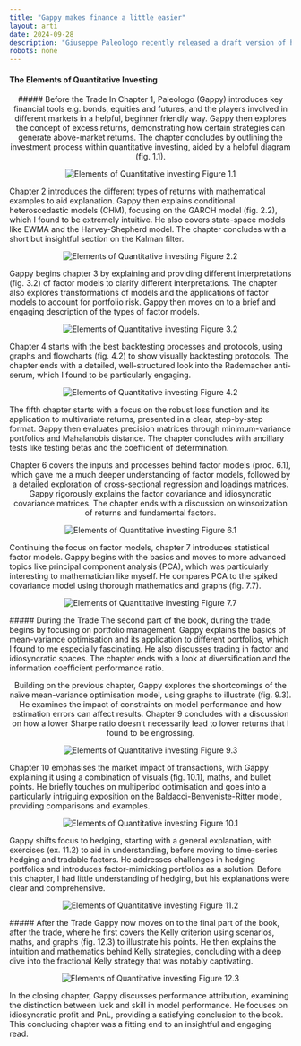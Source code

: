 ```yaml
---
title: "Gappy makes finance a little easier"
layout: arti
date: 2024-09-28
description: "Giuseppe Paleologo recently released a draft version of his forthcoming book. It's good!"
robots: none
---
```

#### The Elements of Quantitative Investing
<p align="center" /> 
##### Before the Trade
In Chapter 1, Paleologo (Gappy) introduces key financial tools e.g. bonds, equities and futures, and the players involved in different markets in a helpful, beginner friendly way. Gappy then explores the concept of excess returns, demonstrating how certain strategies can generate above-market returns. The chapter concludes by outlining the investment process within quantitative investing, aided by a helpful diagram (fig. 1.1). 
<p align="center">
<img src="/assets/EQI1.1.jpg" alt="Elements of Quantitative investing Figure 1.1">
</p>
Chapter 2 introduces the different types of returns with mathematical examples to aid explanation. Gappy then explains conditional heteroscedastic models (CHM), focusing on the GARCH model (fig. 2.2), which I found to be extremely intuitive. He also covers state-space models like EWMA and the Harvey-Shepherd model. The chapter concludes with a short but insightful section on the Kalman filter.
<p align="center">
<img src="/assets/EQI2.2.jpg" alt="Elements of Quantitative investing Figure 2.2">
</p>
Gappy begins chapter 3 by explaining and providing different interpretations (fig. 3.2) of factor models to clarify different interpretations. The chapter also explores transformations of models and the applications of factor models to account for portfolio risk. Gappy then moves on to a brief and engaging description of the types of factor models. 
<p align="center">
<img src="/assets/EQI3.2.jpg" alt="Elements of Quantitative investing Figure 3.2">
</p>
Chapter 4 starts with the best backtesting processes and protocols, using graphs and flowcharts (fig. 4.2) to show visually backtesting protocols. The chapter ends with a detailed, well-structured look into the Rademacher anti-serum, which I found to be particularly engaging.
<p align="center">
<img src="/assets/EQI4.2.jpg" alt="Elements of Quantitative investing Figure 4.2">
</p>
The fifth chapter starts with a focus on the robust loss function and its application to multivariate returns, presented in a clear, step-by-step format. Gappy then evaluates precision matrices through minimum-variance portfolios and Mahalanobis distance. The chapter concludes with ancillary tests like testing betas and the coefficient of determination. 
<p align="center" /> 
Chapter 6 covers the inputs and processes behind factor models (proc. 6.1), which gave me a much deeper understanding of factor models, followed by a detailed exploration of cross-sectional regression and loadings matrices. Gappy rigorously explains the factor covariance and idiosyncratic covariance matrices. The chapter ends with a discussion on winsorization of returns and fundamental factors.
<p align="center">
<img src="/assets/EQI6.1.jpg" alt="Elements of Quantitative investing Figure 6.1">
</p>
Continuing the focus on factor models, chapter 7 introduces statistical factor models. Gappy begins with the basics and moves to more advanced topics like principal component analysis (PCA), which was particularly interesting to mathematician like myself. He compares PCA to the spiked covariance model using thorough mathematics and graphs (fig. 7.7).
<p align="center">
<img src="/assets/EQI7.7.jpg" alt="Elements of Quantitative investing Figure 7.7">
</p>
##### During the Trade
The second part of the book, during the trade, begins by focusing on portfolio management. Gappy explains the basics of mean-variance optimisation and its application to different portfolios, which I found to me especially fascinating. He also discusses trading in factor and idiosyncratic spaces. The chapter ends with a look at diversification and the information coefficient performance ratio. 
<p align="center" /> 
Building on the previous chapter, Gappy explores the shortcomings of the naïve mean-variance optimisation model, using graphs to illustrate (fig. 9.3). He examines the impact of constraints on model performance and how estimation errors can affect results. Chapter 9 concludes with a discussion on how a lower Sharpe ratio doesn’t necessarily lead to lower returns that I found to be engrossing.
<p align="center">
<img src="/assets/EQI9.3.jpg" alt="Elements of Quantitative investing Figure 9.3">
</p> 
Chapter 10 emphasises the market impact of transactions, with Gappy explaining it using a combination of visuals (fig. 10.1), maths, and bullet points. He briefly touches on multiperiod optimisation and goes into a particularly intriguing exposition on the Baldacci-Benveniste-Ritter model, providing comparisons and examples. 
<p align="center">
<img src="/assets/EQI10.1.jpg" alt="Elements of Quantitative investing Figure 10.1">
</p>
Gappy shifts focus to hedging, starting with a general explanation, with exercises (ex. 11.2) to aid in understanding, before moving to time-series hedging and tradable factors. He addresses challenges in hedging portfolios and introduces factor-mimicking portfolios as a solution. Before this chapter, I had little understanding of hedging, but his explanations were clear and comprehensive.
<p align="center">
<img src="/assets/EQI11.2.jpg" alt="Elements of Quantitative investing Figure 11.2">
</p>
##### After the Trade
Gappy now moves on to the final part of the book, after the trade, where he first covers the Kelly criterion using scenarios, maths, and graphs (fig. 12.3) to illustrate his points. He then explains the intuition and mathematics behind Kelly strategies, concluding with a deep dive into the fractional Kelly strategy that was notably captivating.
<p align="center">
<img src="/assets/EQI12.3.jpg" alt="Elements of Quantitative investing Figure 12.3">
</p>
In the closing chapter, Gappy discusses performance attribution, examining the distinction between luck and skill in model performance. He focuses on idiosyncratic profit and PnL, providing a satisfying conclusion to the book. This concluding chapter was a fitting end to an insightful and engaging read.
